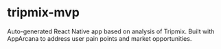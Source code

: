 # tripmix-mvp
Auto-generated React Native app based on analysis of Tripmix. Built with AppArcana to address user pain points and market opportunities.
